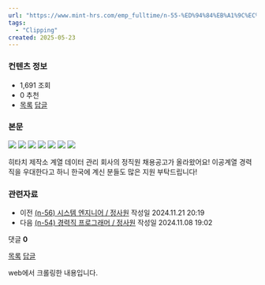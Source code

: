 ```yaml
---
url: "https://www.mint-hrs.com/emp_fulltime/n-55-%ED%94%84%EB%A1%9C%EC%A0%9D%ED%8A%B8-%EB%A7%A4%EB%8B%88%EC%A0%80-%EC%A0%95%EC%82%AC%EC%9B%90/?page=2"
tags:
  - "Clipping"
created: 2025-05-23
---
```

### 컨텐츠 정보

- 1,691 조회
- 0 추천
- [목록](https://www.mint-hrs.com/emp_fulltime?page=2) [답글](https://www.mint-hrs.com/emp_fulltime/write?w=r&wr_id=57&page=2)

### 본문

[![](https://www.mint-hrs.com/data/file/emp_fulltime/thumb-302b3de51021b4302ec4fcc6e12b9d73_7dz4nqcg_97eaa2c5abb0ba6e55f1cfdd08de53c0fd3de67b_600x600.png)](https://www.mint-hrs.com/bbs/view_image.php?bo_table=emp_fulltime&fn=302b3de51021b4302ec4fcc6e12b9d73_7dz4nqcg_97eaa2c5abb0ba6e55f1cfdd08de53c0fd3de67b.png) [![](https://www.mint-hrs.com/data/file/emp_fulltime/thumb-302b3de51021b4302ec4fcc6e12b9d73_74B2OURm_cfd1bb0f0a889eed5933529de87f858e08facbeb_600x600.png)](https://www.mint-hrs.com/bbs/view_image.php?bo_table=emp_fulltime&fn=302b3de51021b4302ec4fcc6e12b9d73_74B2OURm_cfd1bb0f0a889eed5933529de87f858e08facbeb.png) [![](https://www.mint-hrs.com/data/file/emp_fulltime/thumb-302b3de51021b4302ec4fcc6e12b9d73_HUIzO8kt_5661000f691e72dd8aa15cf0e12ac3d48195ffc6_600x600.png)](https://www.mint-hrs.com/bbs/view_image.php?bo_table=emp_fulltime&fn=302b3de51021b4302ec4fcc6e12b9d73_HUIzO8kt_5661000f691e72dd8aa15cf0e12ac3d48195ffc6.png) [![](https://www.mint-hrs.com/data/file/emp_fulltime/thumb-302b3de51021b4302ec4fcc6e12b9d73_DFBLvqcf_5661000f691e72dd8aa15cf0e12ac3d48195ffc6_600x600.png)](https://www.mint-hrs.com/bbs/view_image.php?bo_table=emp_fulltime&fn=302b3de51021b4302ec4fcc6e12b9d73_DFBLvqcf_5661000f691e72dd8aa15cf0e12ac3d48195ffc6.png) [![](https://www.mint-hrs.com/data/file/emp_fulltime/thumb-302b3de51021b4302ec4fcc6e12b9d73_ZbTIW2Ea_3412bd0a87b2afab151e0ef0b76a86184f6b5101_600x600.png)](https://www.mint-hrs.com/bbs/view_image.php?bo_table=emp_fulltime&fn=302b3de51021b4302ec4fcc6e12b9d73_ZbTIW2Ea_3412bd0a87b2afab151e0ef0b76a86184f6b5101.png) [![](https://www.mint-hrs.com/data/file/emp_fulltime/thumb-302b3de51021b4302ec4fcc6e12b9d73_Lwf8MqG6_8abbecf731907f047880164c6ecdbbfc916f9b30_600x600.png)](https://www.mint-hrs.com/bbs/view_image.php?bo_table=emp_fulltime&fn=302b3de51021b4302ec4fcc6e12b9d73_Lwf8MqG6_8abbecf731907f047880164c6ecdbbfc916f9b30.png) [![](https://www.mint-hrs.com/data/file/emp_fulltime/thumb-302b3de51021b4302ec4fcc6e12b9d73_7nqmOW3M_8abbecf731907f047880164c6ecdbbfc916f9b30_600x600.png)](https://www.mint-hrs.com/bbs/view_image.php?bo_table=emp_fulltime&fn=302b3de51021b4302ec4fcc6e12b9d73_7nqmOW3M_8abbecf731907f047880164c6ecdbbfc916f9b30.png)

히타치 제작소 계열 데이터 관리 회사의 정직원 채용공고가 올라왔어요! 이공계열 경력직을 우대한다고 하니 한국에 계신 분들도 많은 지원 부탁드립니다!

### 관련자료

- 이전
	[(n-56) 시스템 엔지니어 / 정사원](https://www.mint-hrs.com/emp_fulltime/n-56-%EC%8B%9C%EC%8A%A4%ED%85%9C-%EC%97%94%EC%A7%80%EB%8B%88%EC%96%B4-%EC%A0%95%EC%82%AC%EC%9B%90/?page=2)
	작성일 2024.11.21 20:19
- 다음
	[(n-54) 경력직 프로그래머 / 정사원](https://www.mint-hrs.com/emp_fulltime/n-54-%EA%B2%BD%EB%A0%A5%EC%A7%81-%ED%94%84%EB%A1%9C%EA%B7%B8%EB%9E%98%EB%A8%B8-%EC%A0%95%EC%82%AC%EC%9B%90/?page=2)
	작성일 2024.11.08 19:02

댓글 **0**

[목록](https://www.mint-hrs.com/emp_fulltime?page=2) [답글](https://www.mint-hrs.com/emp_fulltime/write?w=r&wr_id=57&page=2)

web에서 크롤링한 내용입니다.

